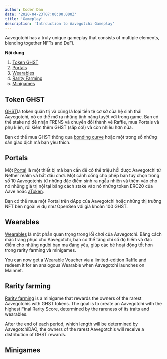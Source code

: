 ```yaml
---
author: Coder Dan
date: '2020-04-23T07:00:00.000Z'
title: 'Gameplay'
description: 'Intrduction to Aavegotchi Gameplay'
---
```


Aavegotchi has a truly unique gameplay that consists of multiple elements, blending together NFTs and DeFi.

<div class="contentsBox">

**Nội dung**

<ol>
<li><a href=#ghst-token>Token GHST</a></li>
<li><a href=#portals>Portals</a></li>
<li><a href=#wearables>Wearables</a></li>
<li><a href=#rarity-farming>Rarity Farming</a></li>
<li><a href=#minigames>Minigames</a></li>
</ol>

</div>

## Token GHST

[GHST](https://wiki.aavegotchi.com/en/ghst)là token quản trị và cũng là loại tiền tệ cơ sở của hệ sinh thái Aavegotchi, nó có thể mở ra những tính năng tuyệt vời trong game. Bạn có thể stake nó để nhận FRENS và chuyển đổi thành vé Raffle, mua Portals và phụ kiện, rồi kiếm thêm GHST (sắp có!) và còn nhiều hơn nữa.

Bạn có thể mua GHST thông qua [ bonding curve](https://wiki.aavegotchi.com/en/curve) hoặc một trong số những sàn giao dịch mà bạn yêu thích.

## Portals

Một [Portal](https://wiki.aavegotchi.com/en/portals) là một thiết bị mà bạn cần để có thể triệu hồi được Aavegotchi từ Nether realm và bắt đầu chơi. Một cánh cổng cho phép bạn tuỳ chọn trong số 10 Aavegotchis từ những đặc điểm sinh ra ngẫu nhiên và thêm vào cho nó những giá trị nội tại bằng cách stake vào nó những token ERC20 của Aave hoặc [ aToken](https://wiki.aavegotchi.com/en/atokens).

Bạn có thể mua một Portal trên dApp của Aavegotchi hoặc những thị trường NFT bên ngoài ví dụ như OpenSea với giá khoản 100 GHST.

## Wearables

[Wearables](https://wiki.aavegotchi.com/en/wearables) là một phần quan trọng trong lối chơi của Aavegotchi. Bằng cách mặc trang phục cho Aavegotchi, bạn có thể tăng chỉ số độ hiếm và đặc điểm cho những người bạn ma đáng yêu, giúp các bé hoạt động tốt hơn trong rarity farming và minigames.

You can now get a Wearable Voucher via a limited-edition [Raffle](https://aavegotchi.medium.com/aavegotchi-raffles-a-frenly-guide-66f624c9bc60) and redeem it for an analogous Wearable when Aavegotchi launches on Mainnet.

## Rarity farming

[Rarity farming](https://wiki.aavegotchi.com/en/rarity-farming#final-rarity-score) is a minigame that rewards the owners of the rarest Aavegotchis with GHST tokens. The goal is to create an Aavegotchi with the highest Final Rarity Score, determined by the rareness of its traits and wearables.

After the end of each period, which length will be determined by AavegotchiDAO, the owners of the rarest Aavegotchis will receive a distribution of GHST rewards.

## Minigames
